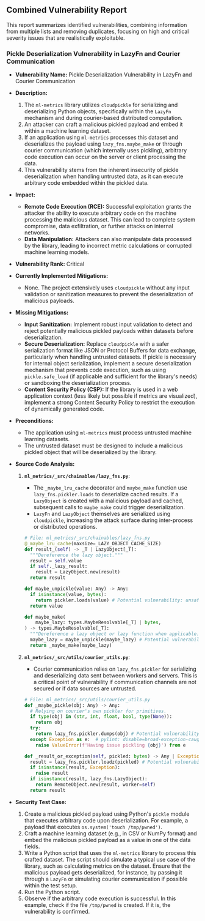 ## Combined Vulnerability Report

This report summarizes identified vulnerabilities, combining information from multiple lists and removing duplicates, focusing on high and critical severity issues that are realistically exploitable.

### Pickle Deserialization Vulnerability in LazyFn and Courier Communication

- **Vulnerability Name:** Pickle Deserialization Vulnerability in LazyFn and Courier Communication

- **Description:**
    1. The `ml-metrics` library utilizes `cloudpickle` for serializing and deserializing Python objects, specifically within the `LazyFn` mechanism and during courier-based distributed computation.
    2. An attacker can craft a malicious pickled payload and embed it within a machine learning dataset.
    3. If an application using `ml-metrics` processes this dataset and deserializes the payload using `lazy_fns.maybe_make` or through courier communication (which internally uses pickling), arbitrary code execution can occur on the server or client processing the data.
    4. This vulnerability stems from the inherent insecurity of pickle deserialization when handling untrusted data, as it can execute arbitrary code embedded within the pickled data.

- **Impact:**
    - **Remote Code Execution (RCE):** Successful exploitation grants the attacker the ability to execute arbitrary code on the machine processing the malicious dataset. This can lead to complete system compromise, data exfiltration, or further attacks on internal networks.
    - **Data Manipulation:** Attackers can also manipulate data processed by the library, leading to incorrect metric calculations or corrupted machine learning models.

- **Vulnerability Rank:** Critical

- **Currently Implemented Mitigations:**
    - None. The project extensively uses `cloudpickle` without any input validation or sanitization measures to prevent the deserialization of malicious payloads.

- **Missing Mitigations:**
    - **Input Sanitization:** Implement robust input validation to detect and reject potentially malicious pickled payloads within datasets before deserialization.
    - **Secure Deserialization:** Replace `cloudpickle` with a safer serialization format like JSON or Protocol Buffers for data exchange, particularly when handling untrusted datasets. If pickle is necessary for internal object serialization, implement a secure deserialization mechanism that prevents code execution, such as using `pickle.safe_load` (if applicable and sufficient for the library's needs) or sandboxing the deserialization process.
    - **Content Security Policy (CSP):** If the library is used in a web application context (less likely but possible if metrics are visualized), implement a strong Content Security Policy to restrict the execution of dynamically generated code.

- **Preconditions:**
    - The application using `ml-metrics` must process untrusted machine learning datasets.
    - The untrusted dataset must be designed to include a malicious pickled object that will be deserialized by the library.

- **Source Code Analysis:**
    1. **`ml_metrics/_src/chainables/lazy_fns.py`**:
        - The `_maybe_lru_cache` decorator and `maybe_make` function use `lazy_fns.pickler.loads` to deserialize cached results. If a `LazyObject` is created with a malicious payload and cached, subsequent calls to `maybe_make` could trigger deserialization.
        - `LazyFn` and `LazyObject` themselves are serialized using `cloudpickle`, increasing the attack surface during inter-process or distributed operations.

        ```python
        # File: ml_metrics/_src/chainables/lazy_fns.py
        @_maybe_lru_cache(maxsize=_LAZY_OBJECT_CACHE_SIZE)
        def result_(self) -> _T | LazyObject[_T]:
          """Dereference the lazy object."""
          result = self.value
          if self._lazy_result:
            result = LazyObject.new(result)
          return result

        def maybe_unpickle(value: Any) -> Any:
          if isinstance(value, bytes):
            return pickler.loads(value) # Potential vulnerability: unsafe deserialization
          return value

        def maybe_make(
            maybe_lazy: types.MaybeResolvable[_T] | bytes,
        ) -> types.MaybeResolvable[_T]:
          """Dereference a lazy object or lazy function when applicable."""
          maybe_lazy = maybe_unpickle(maybe_lazy) # Potential vulnerability: unsafe deserialization
          return _maybe_make(maybe_lazy)
        ```

    2.  **`ml_metrics/_src/utils/courier_utils.py`**:
        - Courier communication relies on `lazy_fns.pickler` for serializing and deserializing data sent between workers and servers. This is a critical point of vulnerability if communication channels are not secured or if data sources are untrusted.

        ```python
        # File: ml_metrics/_src/utils/courier_utils.py
        def _maybe_pickle(obj: Any) -> Any:
          # Relying on courier's own pickler for primitives.
          if type(obj) in (str, int, float, bool, type(None)):
            return obj
          try:
            return lazy_fns.pickler.dumps(obj) # Potential vulnerability: unsafe serialization
          except Exception as e:  # pylint: disable=broad-exception-caught
            raise ValueError(f'Having issue pickling {obj}') from e

        def _result_or_exception(self, pickled: bytes) -> Any | Exception:
          result = lazy_fns.pickler.loadz(pickled) # Potential vulnerability: unsafe deserialization
          if isinstance(result, Exception):
            raise result
          if isinstance(result, lazy_fns.LazyObject):
            return RemoteObject.new(result, worker=self)
          return result
        ```

- **Security Test Case:**
    1. Create a malicious pickled payload using Python's `pickle` module that executes arbitrary code upon deserialization. For example, a payload that executes `os.system('touch /tmp/pwned')`.
    2. Craft a machine learning dataset (e.g., in CSV or NumPy format) and embed the malicious pickled payload as a value in one of the data fields.
    3. Write a Python script that uses the `ml-metrics` library to process this crafted dataset. The script should simulate a typical use case of the library, such as calculating metrics on the dataset. Ensure that the malicious payload gets deserialized, for instance, by passing it through a `LazyFn` or simulating courier communication if possible within the test setup.
    4. Run the Python script.
    5. Observe if the arbitrary code execution is successful. In this example, check if the file `/tmp/pwned` is created. If it is, the vulnerability is confirmed.